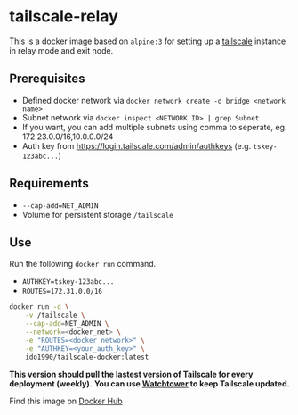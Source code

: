 # tailscale-relay

This is a docker image based on `alpine:3` for setting up a [tailscale](https://tailscale.com) instance in relay mode and exit node.

## Prerequisites

- Defined docker network via `docker network create -d bridge <network name>`
- Subnet network via `docker inspect <NETWORK ID> | grep Subnet`
- If you want, you can add multiple subnets using comma to seperate, eg. 172.23.0.0/16,10.0.0.0/24
- Auth key from https://login.tailscale.com/admin/authkeys (e.g. `tskey-123abc...`)

## Requirements

- `--cap-add=NET_ADMIN`
- Volume for persistent storage `/tailscale`

## Use

Run the following `docker run` command.

- `AUTHKEY=tskey-123abc...`
- `ROUTES=172.31.0.0/16`

```bash
docker run -d \
    -v /tailscale \
    --cap-add=NET_ADMIN \
    --network=<docker_net> \
    -e "ROUTES=<docker_network>" \
    -e "AUTHKEY=<your_auth_key>" \
    ido1990/tailscale-docker:latest
```

**This version should pull the lastest version of Tailscale for every deployment (weekly).**
**You can use [Watchtower](https://github.com/containrrr/watchtower) to keep Tailscale updated.**

Find this image on [Docker Hub](https://hub.docker.com/r/ido1990/tailscale-docker)
